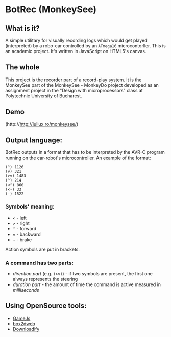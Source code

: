 BotRec (MonkeySee)
======

## What is it?
A simple utilitary for visually recording logs which would get played (interpreted) by a robo-car controlled by an `ATmega16` microcontorller.
This is an academic project. It's written in JavaScript on HTML5's canvas.

## The whole
This project is the recorder part of a record-play system. It is the MonkeySee part of the MonkeySee - MonkeyDo project developed as an assignment project in the "Design with microprocessors" class at Polytechnic University of Bucharest.

## Demo
(http://http://iuliux.ro/monkeysee/)

## Output language:
BotRec outputs in a format that has to be interpreted by the AVR-C program running on the car-robot's microcontroller.
An example of the format:

    (^) 1126
    (v) 321
    (>v) 1483
    (^) 214
    (<^) 860
    (<-) 33
    (-) 1522

### Symbols' meaning:
* `<` - left
* `>` - right
* `^` - forward
* `v` - backward
* `-` - brake

Action symbols are put in brackets.

### A command has two parts:
* _direction_ _part_ (e.g. `(>v)`) - if two symbols are present, the first one always represents the steering
* _duration_ _part_ - the amount of time the command is active measured in *milliseconds*

## Using OpenSource tools:
* [GameJs](http://gamejs.org/)
* [box2dweb](http://code.google.com/p/box2dweb/)
* [Downloadify](https://github.com/dcneiner/Downloadify)